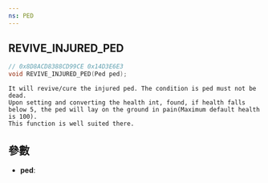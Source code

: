 ```yaml
---
ns: PED
---
```

## REVIVE_INJURED_PED

```c
// 0x8D8ACD8388CD99CE 0x14D3E6E3
void REVIVE_INJURED_PED(Ped ped);
```

```
It will revive/cure the injured ped. The condition is ped must not be dead.  
Upon setting and converting the health int, found, if health falls below 5, the ped will lay on the ground in pain(Maximum default health is 100).  
This function is well suited there.  
```

## 參數
* **ped**: 

